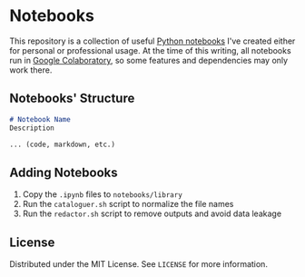 # Notebooks
This repository is a collection of useful [Python notebooks](https://jupyter.org/) I've created either for personal or professional usage.  At the time of this writing, all notebooks run in [Google Colaboratory](https://colab.google/), so some features and dependencies may only work there.

## Notebooks' Structure

```markdown
# Notebook Name
Description

... (code, markdown, etc.)
```

## Adding Notebooks
1. Copy the `.ipynb` files to `notebooks/library`
2. Run the `cataloguer.sh` script to normalize the file names
3. Run the `redactor.sh` script to remove outputs and avoid data leakage

## License
Distributed under the MIT License.  See `LICENSE` for more information.
